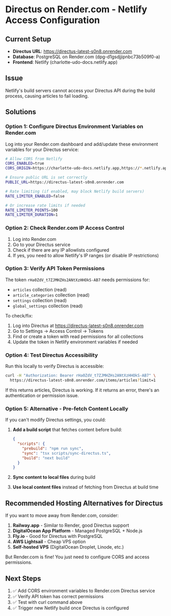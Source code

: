 # Directus on Render.com - Netlify Access Configuration

## Current Setup
- **Directus URL**: https://directus-latest-s0n8.onrender.com
- **Database**: PostgreSQL on Render.com (dpg-d1gsdjjipnbc73b509f0-a)
- **Frontend**: Netlify (charlotte-udo-docs.netlify.app)

## Issue
Netlify's build servers cannot access your Directus API during the build process, causing articles to fail loading.

## Solutions

### Option 1: Configure Directus Environment Variables on Render.com

Log into your Render.com dashboard and add/update these environment variables for your Directus service:

```bash
# Allow CORS from Netlify
CORS_ENABLED=true
CORS_ORIGIN=https://charlotte-udo-docs.netlify.app,https://*.netlify.app,http://localhost:3002

# Ensure public URL is set correctly
PUBLIC_URL=https://directus-latest-s0n8.onrender.com

# Rate limiting (if enabled, may block Netlify build servers)
RATE_LIMITER_ENABLED=false

# Or increase rate limits if needed
RATE_LIMITER_POINTS=100
RATE_LIMITER_DURATION=1
```

### Option 2: Check Render.com IP Access Control

1. Log into Render.com
2. Go to your Directus service
3. Check if there are any IP allowlists configured
4. If yes, you need to allow Netlify's IP ranges (or disable IP restrictions)

### Option 3: Verify API Token Permissions

The token `rHa0ZdV_t7ZJMHZHs2ANtXzHHOkS-AB7` needs permissions for:
- `articles` collection (read)
- `article_categories` collection (read)
- `settings` collection (read)
- `global_settings` collection (read)

To check/fix:
1. Log into Directus at https://directus-latest-s0n8.onrender.com
2. Go to Settings → Access Control → Tokens
3. Find or create a token with read permissions for all collections
4. Update the token in Netlify environment variables if needed

### Option 4: Test Directus Accessibility

Run this locally to verify Directus is accessible:

```bash
curl -H "Authorization: Bearer rHa0ZdV_t7ZJMHZHs2ANtXzHHOkS-AB7" \
  https://directus-latest-s0n8.onrender.com/items/articles?limit=1
```

If this returns articles, Directus is working. If it returns an error, there's an authentication or permission issue.

### Option 5: Alternative - Pre-fetch Content Locally

If you can't modify Directus settings, you could:

1. **Add a build script** that fetches content before build:
   ```json
   {
     "scripts": {
       "prebuild": "npm run sync",
       "sync": "tsx scripts/sync-directus.ts",
       "build": "next build"
     }
   }
   ```

2. **Sync content to local files** during build
3. **Use local content files** instead of fetching from Directus at build time

## Recommended Hosting Alternatives for Directus

If you want to move away from Render.com, consider:

1. **Railway.app** - Similar to Render, good Directus support
2. **DigitalOcean App Platform** - Managed PostgreSQL + Node.js
3. **Fly.io** - Good for Directus with PostgreSQL
4. **AWS Lightsail** - Cheap VPS option
5. **Self-hosted VPS** (DigitalOcean Droplet, Linode, etc.)

But Render.com is fine! You just need to configure CORS and access permissions.

## Next Steps

1. ✅ Add CORS environment variables to Render.com Directus service
2. ✅ Verify API token has correct permissions
3. ✅ Test with curl command above
4. ✅ Trigger new Netlify build once Directus is configured
